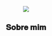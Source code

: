 <body>
  <div align="center">
<img src="https://github.com/itsmiuwu/itsmiuwu/assets/124086216/955230b1-232d-426f-b82f-2b638af97483.png">
<h2 align="center">  𝐒𝐨𝐛𝐫𝐞 𝐦𝐢𝐦 </h2>

</body>

